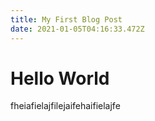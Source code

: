 ```yaml
---
title: My First Blog Post
date: 2021-01-05T04:16:33.472Z
---
```

<h1>Hello World</h1>

<p>fheiafielajfilejaifehaifielajfe</p>